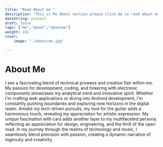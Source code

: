 ```yaml
---
title: "Read About me "
description: "This is My About section please click me to read about me"
dateString: present
draft: false
tags: ["me","about","aboutme"]
weight: 101
cover: 
    image: "./about/me.jpg"

---
```



# About Me

I see a fascinating blend of technical prowess and creative flair within me. My passion for development, coding, and tinkering with electronic components showcases my analytical mind and innovative spirit. Whether I'm crafting web applications or diving into Android development, I'm constantly pushing boundaries and exploring new horizons in the digital realm. Amidst my tech-driven pursuits, my love for the guitar adds a harmonious touch, revealing my appreciation for artistic expression. My unique fascination with cars adds another layer to my multifaceted persona, reflecting an appreciation for design, engineering, and the thrill of the open road. In my journey through the realms of technology and music, I seamlessly blend precision with passion, creating a dynamic narrative of ingenuity and creativity.

